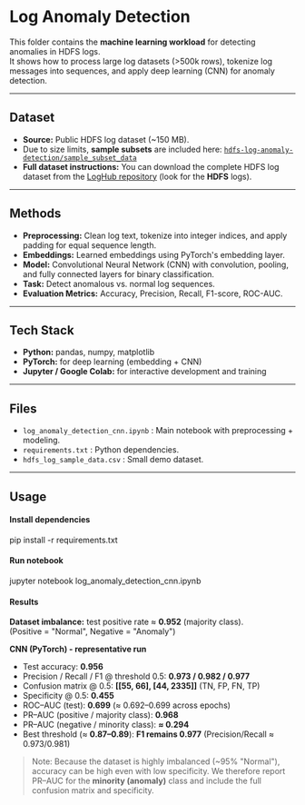 # Log Anomaly Detection

This folder contains the **machine learning workload** for detecting anomalies in HDFS logs.  
It shows how to process large log datasets (>500k rows), tokenize log messages into sequences, and apply deep learning (CNN) for anomaly detection.

---

## Dataset
- **Source:** Public HDFS log dataset (~150 MB).  
- Due to size limits, **sample subsets** are included here: [`hdfs-log-anomaly-detection/sample_subset_data`](./sample_data_subset)  
- **Full dataset instructions:** You can download the complete HDFS log dataset from the [LogHub repository](https://github.com/logpai/loghub) (look for the **HDFS** logs).

---

## Methods
- **Preprocessing:** Clean log text, tokenize into integer indices, and apply padding for equal sequence length.  
- **Embeddings:** Learned embeddings using PyTorch's embedding layer.  
- **Model:** Convolutional Neural Network (CNN) with convolution, pooling, and fully connected layers for binary classification.  
- **Task:** Detect anomalous vs. normal log sequences.  
- **Evaluation Metrics:** Accuracy, Precision, Recall, F1-score, ROC-AUC.

---

## Tech Stack
- **Python:** pandas, numpy, matplotlib  
- **PyTorch:** for deep learning (embedding + CNN)  
- **Jupyter / Google Colab:** for interactive development and training

---

## Files
- `log_anomaly_detection_cnn.ipynb` : Main notebook with preprocessing + modeling.  
- `requirements.txt` : Python dependencies.  
- `hdfs_log_sample_data.csv` : Small demo dataset.  

---

## Usage

#### Install dependencies
pip install -r requirements.txt

#### Run notebook
jupyter notebook log_anomaly_detection_cnn.ipynb


#### Results

**Dataset imbalance:** test positive rate ≈ **0.952** (majority class).  
(Positive = "Normal", Negative = "Anomaly")

**CNN (PyTorch) - representative run**

- Test accuracy: **0.956**
- Precision / Recall / F1 @ threshold 0.5: **0.973 / 0.982 / 0.977**
- Confusion matrix @ 0.5: **[[55, 66], [44, 2335]]**  (TN, FP, FN, TP)
- Specificity @ 0.5: **0.455**
- ROC–AUC (test): **0.699** (≈ 0.692–0.699 across epochs)
- PR–AUC (positive / majority class): **0.968**
- PR–AUC (negative / minority class): **≈ 0.294**
- Best threshold (≈ **0.87–0.89**): **F1 remains 0.977** (Precision/Recall ≈ 0.973/0.981)

> Note: Because the dataset is highly imbalanced (~95% "Normal"), accuracy can be high even with low specificity. We therefore report PR–AUC for the **minority (anomaly)** class and include the full confusion matrix and specificity.
